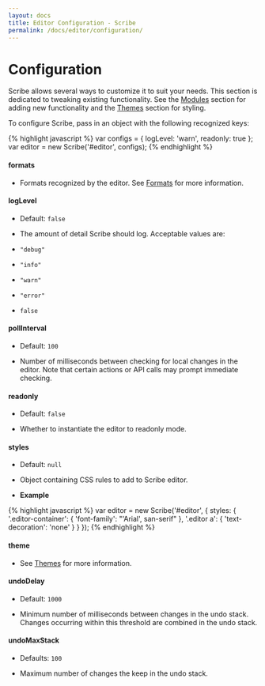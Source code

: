 ```yaml
---
layout: docs
title: Editor Configuration - Scribe
permalink: /docs/editor/configuration/
---
```


# Configuration

Scribe allows several ways to customize it to suit your needs. This section is dedicated to tweaking existing functionality. See the [Modules](/docs/modules/) section for adding new functionality and the [Themes](/docs/themes/) section for styling.

To configure Scribe, pass in an object with the following recognized keys:

{% highlight javascript %}
var configs = {
  logLevel: 'warn',
  readonly: true
};
var editor = new Scribe('#editor', configs);
{% endhighlight %}


#### formats

- Formats recognized by the editor. See [Formats](/docs/editor/formats/) for more information.

#### logLevel

- Default: `false`

- The amount of detail Scribe should log. Acceptable values are:

- `"debug"`
- `"info"`
- `"warn"`
- `"error"`
- `false`

#### pollInterval

- Default: `100`

- Number of milliseconds between checking for local changes in the editor. Note that certain actions or API calls may prompt immediate checking.

#### readonly

- Default: `false`

- Whether to instantiate the editor to readonly mode.

#### styles

- Default: `null`

- Object containing CSS rules to add to Scribe editor.

- **Example**

{% highlight javascript %}
var editor = new Scribe('#editor', {
  styles: {
    '.editor-container': {
      'font-family': "'Arial', san-serif"
    },
    '.editor a': {
      'text-decoration': 'none'
    }
  }
});
{% endhighlight %}

#### theme

- See [Themes](/docs/themes/) for more information.

#### undoDelay

- Default: `1000`

- Minimum number of milliseconds between changes in the undo stack. Changes occurring within this threshold are combined in the undo stack.

#### undoMaxStack

- Defaults: `100`

- Maximum number of changes the keep in the undo stack.
